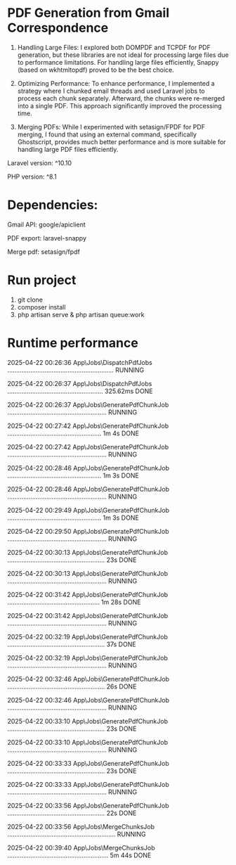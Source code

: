 # PDF Generation from Gmail Correspondence

1. Handling Large Files: I explored both DOMPDF and TCPDF for PDF generation, but these libraries are not ideal for processing large files due to performance limitations. For handling large files efficiently, Snappy (based on wkhtmltopdf) proved to be the best choice.

2. Optimizing Performance: To enhance performance, I implemented a strategy where I chunked email threads and used Laravel jobs to process each chunk separately. Afterward, the chunks were re-merged into a single PDF. This approach significantly improved the processing time.

3. Merging PDFs: While I experimented with setasign/FPDF for PDF merging, I found that using an external command, specifically Ghostscript, provides much better performance and is more suitable for handling large PDF files efficiently.


Laravel version: ^10.10

PHP version: ^8.1


# Dependencies:

Gmail API: google/apiclient

PDF export: laravel-snappy

Merge pdf: setasign/fpdf

# Run project
1. git clone
2. composer install
4. php artisan serve & php artisan queue:work

# Runtime performance
  2025-04-22 00:26:36 App\Jobs\DispatchPdfJobs ............................................................ RUNNING
  
  2025-04-22 00:26:37 App\Jobs\DispatchPdfJobs ...................................................... 325.62ms DONE
  
  2025-04-22 00:26:37 App\Jobs\GeneratePdfChunkJob ........................................................ RUNNING
  
  2025-04-22 00:27:42 App\Jobs\GeneratePdfChunkJob ..................................................... 1m 4s DONE

  2025-04-22 00:27:42 App\Jobs\GeneratePdfChunkJob ........................................................ RUNNING
  
  2025-04-22 00:28:46 App\Jobs\GeneratePdfChunkJob ..................................................... 1m 3s DONE
  
  2025-04-22 00:28:46 App\Jobs\GeneratePdfChunkJob ........................................................ RUNNING
  
  2025-04-22 00:29:49 App\Jobs\GeneratePdfChunkJob ..................................................... 1m 3s DONE
  
  2025-04-22 00:29:50 App\Jobs\GeneratePdfChunkJob ........................................................ RUNNING
  
  2025-04-22 00:30:13 App\Jobs\GeneratePdfChunkJob ....................................................... 23s DONE
  
  2025-04-22 00:30:13 App\Jobs\GeneratePdfChunkJob ........................................................ RUNNING
  
  2025-04-22 00:31:42 App\Jobs\GeneratePdfChunkJob .................................................... 1m 28s DONE
  
  2025-04-22 00:31:42 App\Jobs\GeneratePdfChunkJob ........................................................ RUNNING
  
  2025-04-22 00:32:19 App\Jobs\GeneratePdfChunkJob ....................................................... 37s DONE
  
  2025-04-22 00:32:19 App\Jobs\GeneratePdfChunkJob ........................................................ RUNNING
  
  2025-04-22 00:32:46 App\Jobs\GeneratePdfChunkJob ....................................................... 26s DONE
  
  2025-04-22 00:32:46 App\Jobs\GeneratePdfChunkJob ........................................................ RUNNING
  
  2025-04-22 00:33:10 App\Jobs\GeneratePdfChunkJob ....................................................... 23s DONE
  
  2025-04-22 00:33:10 App\Jobs\GeneratePdfChunkJob ........................................................ RUNNING
  
  2025-04-22 00:33:33 App\Jobs\GeneratePdfChunkJob ....................................................... 23s DONE
  
  2025-04-22 00:33:33 App\Jobs\GeneratePdfChunkJob ........................................................ RUNNING
  
  2025-04-22 00:33:56 App\Jobs\GeneratePdfChunkJob ....................................................... 22s DONE
  
  2025-04-22 00:33:56 App\Jobs\MergeChunksJob ............................................................. RUNNING
  
  2025-04-22 00:39:40 App\Jobs\MergeChunksJob ......................................................... 5m 44s DONE

  
